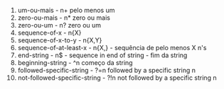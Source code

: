 1. um-ou-mais - n+ pelo menos um
1. zero-ou-mais - n* zero ou mais
1. zero-ou-um - n? zero ou um
1. sequence-of-x - n{X}
1. sequence-of-x-to-y - n{X,Y}
1. sequence-of-at-least-x - n{X,} - sequência de pelo menos X n's
1. end-string - n$ - sequence in end of string - fim da string
1. beginning-string - ^n começo da string
1. followed-specific-string - ?=n followed by a specific string n
1. not-followed-specific-string - ?!n not followed by a specific string n
